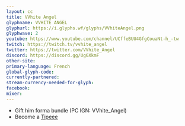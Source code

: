 ```yaml
---
layout: cc
title: VVhite Angel
glyphname: VVHITE ANGEL
glyphurl: https://i.glyphs.wf/glyphs/VVhiteAngel.png
glyphwave: 2
youtube: https://www.youtube.com/channel/UCffeBUU4GfgCouaNt-h_-tw
twitch: https://twitch.tv/vvhite_angel
twitter: https://twitter.com/VVhite_Angel
discord: https://discord.gg/Ug6XkmF
other-site: 
primary-language: French
global-glyph-code: 
currently-partnered: 
stream-currency-needed-for-glyph: 
facebook: 
mixer: 
---
```

* Gift him forma bundle (PC IGN: VVhite_Angel)
* Become a [Tipeee](https://www.tipeee.com/vvhite-angel-warframe)
